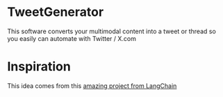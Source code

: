 # TweetGenerator
This software converts your multimodal content into a tweet or thread so you easily can automate with Twitter / X.com



# Inspiration
This idea comes from this [amazing project from LangChain](https://github.com/langchain-ai/langtweet)
